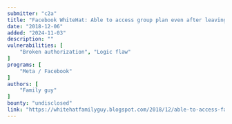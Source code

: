 ```yaml
---
submitter: "c2a"
title: "Facebook WhiteHat: Able to access group plan even after leaving the group"
date: "2018-12-06"
added: "2024-11-03"
description: ""
vulnerabilities: [
    "Broken authorization", "Logic flaw"
]
programs: [
    "Meta / Facebook"
]
authors: [
    "Family guy"
]
bounty: "undisclosed"
link: "https://whitehatfamilyguy.blogspot.com/2018/12/able-to-access-facebook-group-plan-even.html"
---
```




